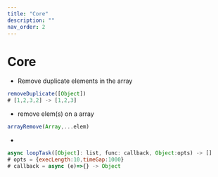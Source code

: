```yaml
---
title: "Core"
description: ""
nav_order: 2
---
```


# Core


- Remove duplicate elements in the array
```js
removeDuplicate([Object])
# [1,2,3,2] -> [1,2,3]
```

- remove elem(s) on a array 
```js
arrayRemove(Array,...elem)
```

- 
```js
async loopTask([Object]: list, func: callback, Object:opts) -> []
# opts = {execLength:10,timeGap:1000}
# callback = async (e)=>{} -> Object
```
